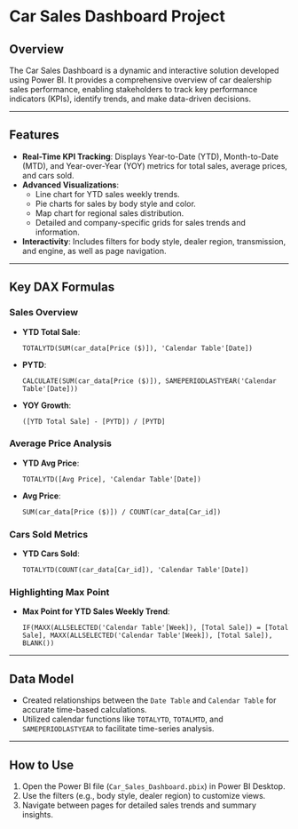 # Car Sales Dashboard Project

## Overview
The Car Sales Dashboard is a dynamic and interactive solution developed using Power BI. It provides a comprehensive overview of car dealership sales performance, enabling stakeholders to track key performance indicators (KPIs), identify trends, and make data-driven decisions.

---

## Features
- **Real-Time KPI Tracking**: Displays Year-to-Date (YTD), Month-to-Date (MTD), and Year-over-Year (YOY) metrics for total sales, average prices, and cars sold.
- **Advanced Visualizations**:
  - Line chart for YTD sales weekly trends.
  - Pie charts for sales by body style and color.
  - Map chart for regional sales distribution.
  - Detailed and company-specific grids for sales trends and information.
- **Interactivity**: Includes filters for body style, dealer region, transmission, and engine, as well as page navigation.

---

## Key DAX Formulas
### Sales Overview
- **YTD Total Sale**:
  ```DAX
  TOTALYTD(SUM(car_data[Price ($)]), 'Calendar Table'[Date])
  ```
- **PYTD**:
  ```DAX
  CALCULATE(SUM(car_data[Price ($)]), SAMEPERIODLASTYEAR('Calendar Table'[Date]))
  ```
- **YOY Growth**:
  ```DAX
  ([YTD Total Sale] - [PYTD]) / [PYTD]
  ```

### Average Price Analysis
- **YTD Avg Price**:
  ```DAX
  TOTALYTD([Avg Price], 'Calendar Table'[Date])
  ```
- **Avg Price**:
  ```DAX
  SUM(car_data[Price ($)]) / COUNT(car_data[Car_id])
  ```

### Cars Sold Metrics
- **YTD Cars Sold**:
  ```DAX
  TOTALYTD(COUNT(car_data[Car_id]), 'Calendar Table'[Date])
  ```

### Highlighting Max Point
- **Max Point for YTD Sales Weekly Trend**:
  ```DAX
  IF(MAXX(ALLSELECTED('Calendar Table'[Week]), [Total Sale]) = [Total Sale], MAXX(ALLSELECTED('Calendar Table'[Week]), [Total Sale]), BLANK())
  ```

---

## Data Model
- Created relationships between the `Date Table` and `Calendar Table` for accurate time-based calculations.
- Utilized calendar functions like `TOTALYTD`, `TOTALMTD`, and `SAMEPERIODLASTYEAR` to facilitate time-series analysis.

---

## How to Use
1. Open the Power BI file (`Car_Sales_Dashboard.pbix`) in Power BI Desktop.
2. Use the filters (e.g., body style, dealer region) to customize views.
3. Navigate between pages for detailed sales trends and summary insights.
